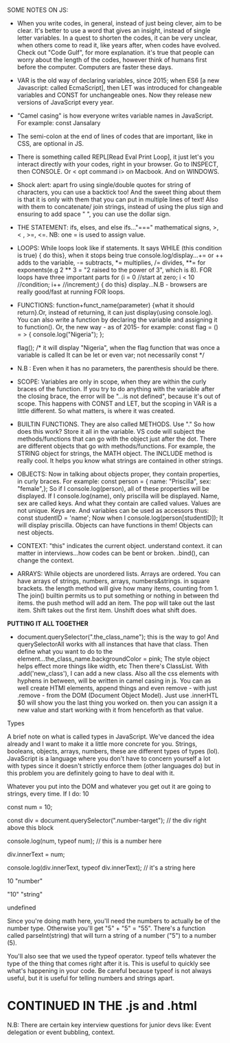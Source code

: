 SOME NOTES ON JS:
- When you write codes, in general, instead of just being clever, aim to be clear. It's better to use a word that gives an insight, instead of single letter variables. In a quest to shorten the codes, it can be very unclear, when others come to read it, like years after, when codes have evolved. Check out "Code Gulf", for more explanation. it's true that people can worry about the length of the codes, however think of humans first before the computer. Computers are faster these days.
- VAR is the old way of declaring variables, since 2015; when ES6 [a new Javascript: called EcmaScript], then LET was introduced for changeable variables and CONST for unchangeable ones. Now they release new versions of JavaScript every year.
- "Camel casing" is how everyone writes variable names in JavaScript. For example: const Jansalary
- The semi-colon at the end of lines of codes that are important, like in CSS, are optional in JS.
- There is something called REPL[Read Eval Print Loop], it just let's you interact directly with your codes, right in your browser. Go to INSPECT, then CONSOLE. Or < opt command i> on Macbook. And <ctrl shift i> on WINDOWS.
- Shock alert: apart fro using single/double quotes for string of characters, you can use a backtick too! And the sweet thing about them is that it is only with them that you can put in multiple lines of text! Also with them to concatenate/ join strings, instead of using the plus sign and ensuring to add space " ", you can use the dollar sign.
- THE STATEMENT: ifs, elses, and else ifs..."===" mathematical signs, >, < , >=, <=. NB: one = is used to assign value. 
- LOOPS: While loops look like if statements. It says WHILE (this condition is true) { do this}, when it stops being true console.log/display...+= or ++ adds to the variable, -= subtracts, *= multiplies, /= divides, **= for exponents(e.g 2 ** 3 = "2 raised to the power of 3", which is 8). FOR loops have three important parts for (i = 0 //start at zero; i < 10 //condition; i++ //increment;) { do this} display...N.B - browsers are really good/fast at running FOR loops.
- FUNCTIONS: function+funct_name(parameter) {what it should return}.Or, instead of returning, it can just display(using console.log). You can also write a function by declaring the variable and assigning it to function(). Or, the new way - as of 2015- for example:
    const flag = () = > 
    { 
        console.log("Nigeria");
    };

    flag();
    /* it will display "Nigeria", when the flag function that was once a variable is called
    It can be let or even var; not necessarily const 
    */


- N.B : Even when it has no parameters, the parenthesis should be there.
- SCOPE: Variables are only in scope, when they are within the curly braces of the function. If you try to do anything with the variable after the closing brace, the error will be "...is not defined", because it's out of scope. This happens with CONST and LET, but the scoping in VAR is a little different. So what matters, is where it was created.
- BUILTIN FUNCTIONS. They are also called METHODS. Use "." So how does this work? Store it all in the variable. VS code will subject the methods/functions that can go with the object just after the dot. There are different objects that go with methods/functions. For example, the STRING object for strings, the MATH object. The INCLUDE method is really cool. It helps you know what strings are contained in other strings.
- OBJECTS: Now in talking about objects proper, they contain properties, in curly braces. For example: const person = { name: "Priscilla", sex: "female",}; So if I console.log(person), all of these properties will be displayed. If I console.log(name), only priscilla will be displayed. Name, sex are called keys. And what they contain are called values.
Values are not unique. Keys are. And variables can be used as accessors thus: const studentID  = 'name'; Now when I console.log(person[studentID]); It will display priscilla. Objects can have functions in them! Objects can nest objects.
- CONTEXT: "this" indicates the current object. understand context. it can matter in interviews...how codes can be bent or broken.
.bind(), can change the context.
- ARRAYS: While objects are unordered lists. Arrays are ordered. You can have arrays of strings, numbers, arrays, numbers&strings. in square brackets. the length method will give how many items, counting from 1. The join() builtin permits us to put something or nothing in between thd items. the push method will add an item. The pop will take out the last item. Shift takes out the first item. Unshift does what shift does.

**PUTTING IT ALL TOGETHER**
- document.querySelector(".the_class_name"); this is the way to go! And querySelectorAll works with all instances that have that class. Then define what you want to do to the element...the_class_name.backgroundColor = pink; The style object helps effect more things like width, etc Then there's ClassList. With .add('new_class'), I can add a new class. 
Also all the css elements with hyphens in between, will be written in camel casing in js.
You can as well create HTMl elements, append things and even remove - with just .remove - from the DOM (Document Object Model). Just use .innerHTL
$0 will show you the last thing you worked on. then you can assign it a new value and start working with it from henceforth as that value.

Types

A brief note on what is called types in JavaScript. We've danced the idea already and I want to make it a little more concrete for you. Strings, booleans, objects, arrays, numbers, these are different types of types (lol). JavaScript is a language where you don't have to concern yourself a lot with types since it doesn't strictly enforce them (other languages do) but in this problem you are definitely going to have to deal with it.

Whatever you put into the DOM and whatever you get out it are going to strings, every time. If I do:
10

const num = 10;

const div = document.querySelector(".number-target"); // the div right above this block

console.log(num, typeof num); // this is a number here

div.innerText = num;

console.log(div.innerText, typeof div.innerText); // it's a string here

10 "number"

"10" "string"

undefined

Since you're doing math here, you'll need the numbers to actually be of the number type. Otherwise you'll get "5" + "5" = "55". There's a function called parseInt(string) that will turn a string of a number ("5") to a number (5).

You'll also see that we used the typeof operator. typeof tells whatever the type of the thing that comes right after it is. This is useful to quickly see what's happening in your code. Be careful because typeof is not always useful, but it is useful for telling numbers and strings apart.

# CONTINUED IN THE .js and .html
N.B: There are certain key interview questions for junior devs like: Event delegation or event bubbling, context.